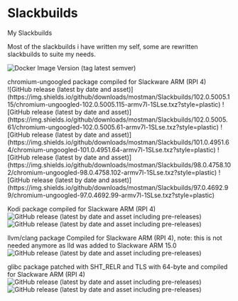 # Slackbuilds
My Slackbuilds

Most of the slackbuilds i have written my self, some are rewritten slackbuilds to suite my needs.

![Docker Image Version (tag latest semver)](https://img.shields.io/docker/v/mostman/Slackbuilds/19.4?style=plastic)

<p>
chromium-ungoogled package compiled for Slackware ARM (RPI 4)<br />
![GitHub release (latest by date and asset)](https://img.shields.io/github/downloads/mostman/Slackbuilds/102.0.5005.115/chromium-ungoogled-102.0.5005.115-armv7l-1SLse.txz?style=plastic)
![GitHub release (latest by date and asset)](https://img.shields.io/github/downloads/mostman/Slackbuilds/102.0.5005.61/chromium-ungoogled-102.0.5005.61-armv7l-1SLse.txz?style=plastic)
![GitHub release (latest by date and asset)](https://img.shields.io/github/downloads/mostman/Slackbuilds/101.0.4951.64/chromium-ungoogled-101.0.4951.64-armv7l-1SLse.txz?style=plastic)
![GitHub release (latest by date and asset)](https://img.shields.io/github/downloads/mostman/Slackbuilds/98.0.4758.102/chromium-ungoogled-98.0.4758.102-armv7l-1SLse.txz?style=plastic)
![GitHub release (latest by date and asset)](https://img.shields.io/github/downloads/mostman/Slackbuilds/97.0.4692.99/chromium-ungoogled-97.0.4692.99-armv7l-1SLse.txz?style=plastic)
</p>
<p>
Kodi package compiled for Slackware ARM (RPI 4)<br />
<img alt="GitHub release (latest by date and asset including pre-releases)" src="https://img.shields.io/github/downloads-pre/mostman/Slackbuilds/19.4/kodi-19.4-armv7-1_SLse.tgz?style=plastic"><br />
<img alt="GitHub release (latest by date and asset including pre-releases)" src="https://img.shields.io/github/downloads-pre/mostman/Slackbuilds/19.4/kodi-addons-19.4-armv7-1_SLse.tgz?style=plastic">
</p>
llvm/clang package Compiled for Slackware ARM (RPI 4), note: this is not needed anymore as lld was added to Slackware ARM 15.0<br />
<img alt="GitHub release (latest by date and asset including pre-releases)" src="https://img.shields.io/github/downloads-pre/mostman/Slackbuilds/13.0.1/llvm-13.0.1-arm-1_SLse.txz?style=plastic">
</p>
<p>
glibc package patched with SHT_RELR and TLS with 64-byte and compiled for Slackware ARM (RPI 4)<br />
<img alt="GitHub release (latest by date and asset including pre-releases)" src="https://img.shields.io/github/downloads-pre/mostman/Slackbuilds/glibc-2.33-5/aaa_glibc-solibs-2.33-arm-5.txz?style=plastic"><br />
<img alt="GitHub release (latest by date and asset including pre-releases)" src="https://img.shields.io/github/downloads-pre/mostman/Slackbuilds/glibc-2.33-5/glibc-2.33-arm-5.txz?style=plastic">
</p>

